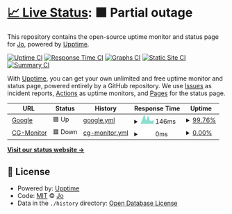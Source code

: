 # [📈 Live Status](https://188.166.216.188): <!--live status--> **🟧 Partial outage**

This repository contains the open-source uptime monitor and status page for [Jo](https://188.166.216.188), powered by [Upptime](https://github.com/upptime/upptime).

[![Uptime CI](https://github.com/j0shi77/cg-monitor/workflows/Uptime%20CI/badge.svg)](https://github.com/j0shi77/cg-monitor/actions?query=workflow%3A%22Uptime+CI%22)
[![Response Time CI](https://github.com/j0shi77/cg-monitor/workflows/Response%20Time%20CI/badge.svg)](https://github.com/j0shi77/cg-monitor/actions?query=workflow%3A%22Response+Time+CI%22)
[![Graphs CI](https://github.com/j0shi77/cg-monitor/workflows/Graphs%20CI/badge.svg)](https://github.com/j0shi77/cg-monitor/actions?query=workflow%3A%22Graphs+CI%22)
[![Static Site CI](https://github.com/j0shi77/cg-monitor/workflows/Static%20Site%20CI/badge.svg)](https://github.com/j0shi77/cg-monitor/actions?query=workflow%3A%22Static+Site+CI%22)
[![Summary CI](https://github.com/j0shi77/cg-monitor/workflows/Summary%20CI/badge.svg)](https://github.com/j0shi77/cg-monitor/actions?query=workflow%3A%22Summary+CI%22)

With [Upptime](https://upptime.js.org), you can get your own unlimited and free uptime monitor and status page, powered entirely by a GitHub repository. We use [Issues](https://github.com/j0shi77/cg-monitor/issues) as incident reports, [Actions](https://github.com/j0shi77/cg-monitor/actions) as uptime monitors, and [Pages](https://188.166.216.188) for the status page.

<!--start: status pages-->
<!-- This summary is generated by Upptime (https://github.com/upptime/upptime) -->
<!-- Do not edit this manually, your changes will be overwritten -->
<!-- prettier-ignore -->
| URL | Status | History | Response Time | Uptime |
| --- | ------ | ------- | ------------- | ------ |
| <img alt="" src="https://icons.duckduckgo.com/ip3/www.google.com.ico" height="13"> [Google](https://www.google.com) | 🟩 Up | [google.yml](https://github.com/j0shi77/cg-monitor/commits/HEAD/history/google.yml) | <details><summary><img alt="Response time graph" src="./graphs/google/response-time-week.png" height="20"> 146ms</summary><br><a href="https://188.166.216.188/history/google"><img alt="Response time 107" src="https://img.shields.io/endpoint?url=https%3A%2F%2Fraw.githubusercontent.com%2Fj0shi77%2Fcg-monitor%2FHEAD%2Fapi%2Fgoogle%2Fresponse-time.json"></a><br><a href="https://188.166.216.188/history/google"><img alt="24-hour response time 212" src="https://img.shields.io/endpoint?url=https%3A%2F%2Fraw.githubusercontent.com%2Fj0shi77%2Fcg-monitor%2FHEAD%2Fapi%2Fgoogle%2Fresponse-time-day.json"></a><br><a href="https://188.166.216.188/history/google"><img alt="7-day response time 146" src="https://img.shields.io/endpoint?url=https%3A%2F%2Fraw.githubusercontent.com%2Fj0shi77%2Fcg-monitor%2FHEAD%2Fapi%2Fgoogle%2Fresponse-time-week.json"></a><br><a href="https://188.166.216.188/history/google"><img alt="30-day response time 97" src="https://img.shields.io/endpoint?url=https%3A%2F%2Fraw.githubusercontent.com%2Fj0shi77%2Fcg-monitor%2FHEAD%2Fapi%2Fgoogle%2Fresponse-time-month.json"></a><br><a href="https://188.166.216.188/history/google"><img alt="1-year response time 107" src="https://img.shields.io/endpoint?url=https%3A%2F%2Fraw.githubusercontent.com%2Fj0shi77%2Fcg-monitor%2FHEAD%2Fapi%2Fgoogle%2Fresponse-time-year.json"></a></details> | <details><summary><a href="https://188.166.216.188/history/google">99.76%</a></summary><a href="https://188.166.216.188/history/google"><img alt="All-time uptime 100.00%" src="https://img.shields.io/endpoint?url=https%3A%2F%2Fraw.githubusercontent.com%2Fj0shi77%2Fcg-monitor%2FHEAD%2Fapi%2Fgoogle%2Fuptime.json"></a><br><a href="https://188.166.216.188/history/google"><img alt="24-hour uptime 98.35%" src="https://img.shields.io/endpoint?url=https%3A%2F%2Fraw.githubusercontent.com%2Fj0shi77%2Fcg-monitor%2FHEAD%2Fapi%2Fgoogle%2Fuptime-day.json"></a><br><a href="https://188.166.216.188/history/google"><img alt="7-day uptime 99.76%" src="https://img.shields.io/endpoint?url=https%3A%2F%2Fraw.githubusercontent.com%2Fj0shi77%2Fcg-monitor%2FHEAD%2Fapi%2Fgoogle%2Fuptime-week.json"></a><br><a href="https://188.166.216.188/history/google"><img alt="30-day uptime 99.95%" src="https://img.shields.io/endpoint?url=https%3A%2F%2Fraw.githubusercontent.com%2Fj0shi77%2Fcg-monitor%2FHEAD%2Fapi%2Fgoogle%2Fuptime-month.json"></a><br><a href="https://188.166.216.188/history/google"><img alt="1-year uptime 99.99%" src="https://img.shields.io/endpoint?url=https%3A%2F%2Fraw.githubusercontent.com%2Fj0shi77%2Fcg-monitor%2FHEAD%2Fapi%2Fgoogle%2Fuptime-year.json"></a></details>
| <img alt="" src="https://icons.duckduckgo.com/ip3/188.166.216.188.ico" height="13"> [CG-Monitor](https://188.166.216.188) | 🟥 Down | [cg-monitor.yml](https://github.com/j0shi77/cg-monitor/commits/HEAD/history/cg-monitor.yml) | <details><summary><img alt="Response time graph" src="./graphs/cg-monitor/response-time-week.png" height="20"> 0ms</summary><br><a href="https://188.166.216.188/history/cg-monitor"><img alt="Response time 0" src="https://img.shields.io/endpoint?url=https%3A%2F%2Fraw.githubusercontent.com%2Fj0shi77%2Fcg-monitor%2FHEAD%2Fapi%2Fcg-monitor%2Fresponse-time.json"></a><br><a href="https://188.166.216.188/history/cg-monitor"><img alt="24-hour response time 0" src="https://img.shields.io/endpoint?url=https%3A%2F%2Fraw.githubusercontent.com%2Fj0shi77%2Fcg-monitor%2FHEAD%2Fapi%2Fcg-monitor%2Fresponse-time-day.json"></a><br><a href="https://188.166.216.188/history/cg-monitor"><img alt="7-day response time 0" src="https://img.shields.io/endpoint?url=https%3A%2F%2Fraw.githubusercontent.com%2Fj0shi77%2Fcg-monitor%2FHEAD%2Fapi%2Fcg-monitor%2Fresponse-time-week.json"></a><br><a href="https://188.166.216.188/history/cg-monitor"><img alt="30-day response time 0" src="https://img.shields.io/endpoint?url=https%3A%2F%2Fraw.githubusercontent.com%2Fj0shi77%2Fcg-monitor%2FHEAD%2Fapi%2Fcg-monitor%2Fresponse-time-month.json"></a><br><a href="https://188.166.216.188/history/cg-monitor"><img alt="1-year response time 0" src="https://img.shields.io/endpoint?url=https%3A%2F%2Fraw.githubusercontent.com%2Fj0shi77%2Fcg-monitor%2FHEAD%2Fapi%2Fcg-monitor%2Fresponse-time-year.json"></a></details> | <details><summary><a href="https://188.166.216.188/history/cg-monitor">0.00%</a></summary><a href="https://188.166.216.188/history/cg-monitor"><img alt="All-time uptime 0.00%" src="https://img.shields.io/endpoint?url=https%3A%2F%2Fraw.githubusercontent.com%2Fj0shi77%2Fcg-monitor%2FHEAD%2Fapi%2Fcg-monitor%2Fuptime.json"></a><br><a href="https://188.166.216.188/history/cg-monitor"><img alt="24-hour uptime 0.00%" src="https://img.shields.io/endpoint?url=https%3A%2F%2Fraw.githubusercontent.com%2Fj0shi77%2Fcg-monitor%2FHEAD%2Fapi%2Fcg-monitor%2Fuptime-day.json"></a><br><a href="https://188.166.216.188/history/cg-monitor"><img alt="7-day uptime 0.00%" src="https://img.shields.io/endpoint?url=https%3A%2F%2Fraw.githubusercontent.com%2Fj0shi77%2Fcg-monitor%2FHEAD%2Fapi%2Fcg-monitor%2Fuptime-week.json"></a><br><a href="https://188.166.216.188/history/cg-monitor"><img alt="30-day uptime 1.38%" src="https://img.shields.io/endpoint?url=https%3A%2F%2Fraw.githubusercontent.com%2Fj0shi77%2Fcg-monitor%2FHEAD%2Fapi%2Fcg-monitor%2Fuptime-month.json"></a><br><a href="https://188.166.216.188/history/cg-monitor"><img alt="1-year uptime 0.00%" src="https://img.shields.io/endpoint?url=https%3A%2F%2Fraw.githubusercontent.com%2Fj0shi77%2Fcg-monitor%2FHEAD%2Fapi%2Fcg-monitor%2Fuptime-year.json"></a></details>

<!--end: status pages-->

[**Visit our status website →**](https://188.166.216.188)

## 📄 License

- Powered by: [Upptime](https://github.com/upptime/upptime)
- Code: [MIT](./LICENSE) © [Jo](https://188.166.216.188)
- Data in the `./history` directory: [Open Database License](https://opendatacommons.org/licenses/odbl/1-0/)
